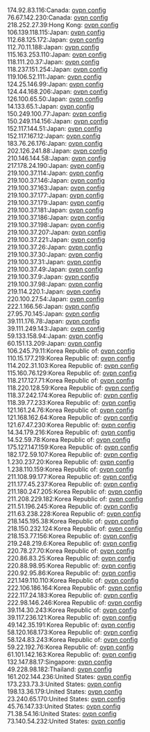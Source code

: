 174.92.83.116:Canada: [ovpn config](vpn/174_92_83_116.ovpn)  
76.67.142.230:Canada: [ovpn config](vpn/76_67_142_230.ovpn)  
218.252.27.39:Hong Kong: [ovpn config](vpn/218_252_27_39.ovpn)  
106.139.118.115:Japan: [ovpn config](vpn/106_139_118_115.ovpn)  
112.68.125.172:Japan: [ovpn config](vpn/112_68_125_172.ovpn)  
112.70.11.188:Japan: [ovpn config](vpn/112_70_11_188.ovpn)  
115.163.253.110:Japan: [ovpn config](vpn/115_163_253_110.ovpn)  
118.111.20.37:Japan: [ovpn config](vpn/118_111_20_37.ovpn)  
118.237.151.254:Japan: [ovpn config](vpn/118_237_151_254.ovpn)  
119.106.52.111:Japan: [ovpn config](vpn/119_106_52_111.ovpn)  
124.25.146.99:Japan: [ovpn config](vpn/124_25_146_99.ovpn)  
124.44.168.206:Japan: [ovpn config](vpn/124_44_168_206.ovpn)  
126.100.65.50:Japan: [ovpn config](vpn/126_100_65_50.ovpn)  
14.133.65.1:Japan: [ovpn config](vpn/14_133_65_1.ovpn)  
150.249.100.77:Japan: [ovpn config](vpn/150_249_100_77.ovpn)  
150.249.114.156:Japan: [ovpn config](vpn/150_249_114_156.ovpn)  
152.117.144.51:Japan: [ovpn config](vpn/152_117_144_51.ovpn)  
152.117.167.12:Japan: [ovpn config](vpn/152_117_167_12.ovpn)  
183.76.26.176:Japan: [ovpn config](vpn/183_76_26_176.ovpn)  
202.126.241.88:Japan: [ovpn config](vpn/202_126_241_88.ovpn)  
210.146.144.58:Japan: [ovpn config](vpn/210_146_144_58.ovpn)  
217.178.24.190:Japan: [ovpn config](vpn/217_178_24_190.ovpn)  
219.100.37.114:Japan: [ovpn config](vpn/219_100_37_114.ovpn)  
219.100.37.146:Japan: [ovpn config](vpn/219_100_37_146.ovpn)  
219.100.37.163:Japan: [ovpn config](vpn/219_100_37_163.ovpn)  
219.100.37.177:Japan: [ovpn config](vpn/219_100_37_177.ovpn)  
219.100.37.179:Japan: [ovpn config](vpn/219_100_37_179.ovpn)  
219.100.37.181:Japan: [ovpn config](vpn/219_100_37_181.ovpn)  
219.100.37.186:Japan: [ovpn config](vpn/219_100_37_186.ovpn)  
219.100.37.198:Japan: [ovpn config](vpn/219_100_37_198.ovpn)  
219.100.37.207:Japan: [ovpn config](vpn/219_100_37_207.ovpn)  
219.100.37.221:Japan: [ovpn config](vpn/219_100_37_221.ovpn)  
219.100.37.26:Japan: [ovpn config](vpn/219_100_37_26.ovpn)  
219.100.37.30:Japan: [ovpn config](vpn/219_100_37_30.ovpn)  
219.100.37.31:Japan: [ovpn config](vpn/219_100_37_31.ovpn)  
219.100.37.49:Japan: [ovpn config](vpn/219_100_37_49.ovpn)  
219.100.37.9:Japan: [ovpn config](vpn/219_100_37_9.ovpn)  
219.100.37.98:Japan: [ovpn config](vpn/219_100_37_98.ovpn)  
219.114.220.1:Japan: [ovpn config](vpn/219_114_220_1.ovpn)  
220.100.27.54:Japan: [ovpn config](vpn/220_100_27_54.ovpn)  
222.1.166.56:Japan: [ovpn config](vpn/222_1_166_56.ovpn)  
27.95.70.145:Japan: [ovpn config](vpn/27_95_70_145.ovpn)  
39.111.176.78:Japan: [ovpn config](vpn/39_111_176_78.ovpn)  
39.111.249.143:Japan: [ovpn config](vpn/39_111_249_143.ovpn)  
59.133.158.94:Japan: [ovpn config](vpn/59_133_158_94.ovpn)  
60.151.13.209:Japan: [ovpn config](vpn/60_151_13_209.ovpn)  
106.245.79.11:Korea Republic of: [ovpn config](vpn/106_245_79_11.ovpn)  
110.15.177.219:Korea Republic of: [ovpn config](vpn/110_15_177_219.ovpn)  
114.202.31.103:Korea Republic of: [ovpn config](vpn/114_202_31_103.ovpn)  
115.160.76.129:Korea Republic of: [ovpn config](vpn/115_160_76_129.ovpn)  
118.217.127.71:Korea Republic of: [ovpn config](vpn/118_217_127_71.ovpn)  
118.220.128.59:Korea Republic of: [ovpn config](vpn/118_220_128_59.ovpn)  
118.37.242.174:Korea Republic of: [ovpn config](vpn/118_37_242_174.ovpn)  
118.39.77.233:Korea Republic of: [ovpn config](vpn/118_39_77_233.ovpn)  
121.161.24.76:Korea Republic of: [ovpn config](vpn/121_161_24_76.ovpn)  
121.168.162.64:Korea Republic of: [ovpn config](vpn/121_168_162_64.ovpn)  
121.67.47.230:Korea Republic of: [ovpn config](vpn/121_67_47_230.ovpn)  
14.34.179.216:Korea Republic of: [ovpn config](vpn/14_34_179_216.ovpn)  
14.52.59.78:Korea Republic of: [ovpn config](vpn/14_52_59_78.ovpn)  
175.127.147.159:Korea Republic of: [ovpn config](vpn/175_127_147_159.ovpn)  
182.172.59.107:Korea Republic of: [ovpn config](vpn/182_172_59_107.ovpn)  
1.230.237.20:Korea Republic of: [ovpn config](vpn/1_230_237_20.ovpn)  
1.238.110.159:Korea Republic of: [ovpn config](vpn/1_238_110_159.ovpn)  
211.108.99.177:Korea Republic of: [ovpn config](vpn/211_108_99_177.ovpn)  
211.177.45.237:Korea Republic of: [ovpn config](vpn/211_177_45_237.ovpn)  
211.180.247.205:Korea Republic of: [ovpn config](vpn/211_180_247_205.ovpn)  
211.208.229.182:Korea Republic of: [ovpn config](vpn/211_208_229_182.ovpn)  
211.51.196.245:Korea Republic of: [ovpn config](vpn/211_51_196_245.ovpn)  
211.63.238.228:Korea Republic of: [ovpn config](vpn/211_63_238_228.ovpn)  
218.145.195.38:Korea Republic of: [ovpn config](vpn/218_145_195_38.ovpn)  
218.150.232.124:Korea Republic of: [ovpn config](vpn/218_150_232_124.ovpn)  
218.153.77.156:Korea Republic of: [ovpn config](vpn/218_153_77_156.ovpn)  
219.248.219.6:Korea Republic of: [ovpn config](vpn/219_248_219_6.ovpn)  
220.78.27.70:Korea Republic of: [ovpn config](vpn/220_78_27_70.ovpn)  
220.86.83.25:Korea Republic of: [ovpn config](vpn/220_86_83_25.ovpn)  
220.88.98.95:Korea Republic of: [ovpn config](vpn/220_88_98_95.ovpn)  
220.92.95.86:Korea Republic of: [ovpn config](vpn/220_92_95_86.ovpn)  
221.149.110.110:Korea Republic of: [ovpn config](vpn/221_149_110_110.ovpn)  
222.106.186.164:Korea Republic of: [ovpn config](vpn/222_106_186_164.ovpn)  
222.117.24.183:Korea Republic of: [ovpn config](vpn/222_117_24_183.ovpn)  
222.98.146.246:Korea Republic of: [ovpn config](vpn/222_98_146_246.ovpn)  
39.114.30.243:Korea Republic of: [ovpn config](vpn/39_114_30_243.ovpn)  
39.117.236.121:Korea Republic of: [ovpn config](vpn/39_117_236_121.ovpn)  
49.142.35.191:Korea Republic of: [ovpn config](vpn/49_142_35_191.ovpn)  
58.120.168.173:Korea Republic of: [ovpn config](vpn/58_120_168_173.ovpn)  
58.124.83.243:Korea Republic of: [ovpn config](vpn/58_124_83_243.ovpn)  
59.22.192.76:Korea Republic of: [ovpn config](vpn/59_22_192_76.ovpn)  
61.101.142.163:Korea Republic of: [ovpn config](vpn/61_101_142_163.ovpn)  
132.147.88.17:Singapore: [ovpn config](vpn/132_147_88_17.ovpn)  
49.228.98.182:Thailand: [ovpn config](vpn/49_228_98_182.ovpn)  
161.202.144.236:United States: [ovpn config](vpn/161_202_144_236.ovpn)  
173.233.73.3:United States: [ovpn config](vpn/173_233_73_3.ovpn)  
198.13.36.179:United States: [ovpn config](vpn/198_13_36_179.ovpn)  
23.240.65.170:United States: [ovpn config](vpn/23_240_65_170.ovpn)  
45.76.147.33:United States: [ovpn config](vpn/45_76_147_33.ovpn)  
71.38.54.16:United States: [ovpn config](vpn/71_38_54_16.ovpn)  
73.140.54.232:United States: [ovpn config](vpn/73_140_54_232.ovpn)  
